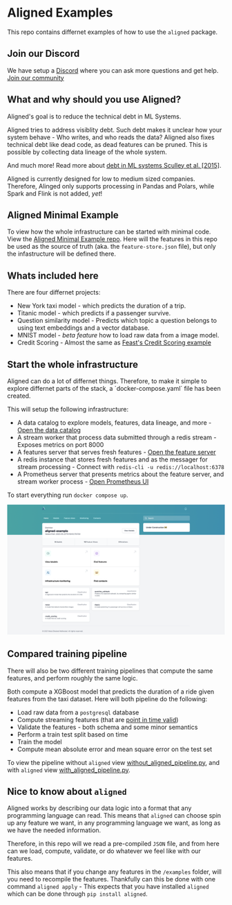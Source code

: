 # Aligned Examples

This repo contains differnet examples of how to use the `aligned` package.

## Join our Discord
We have setup a [Discord](https://discord.gg/R7qB2tfxjs) where you can ask more questions and get help.
[Join our community](https://discord.gg/R7qB2tfxjs)

## What and why should you use Aligned?

Aligned's goal is to reduce the technical debt in ML Systems. 

Aligned tries to address visiblity debt. Such debt makes it unclear how your system behave - Who writes, and who reads the data?
Aligned also fixes technical debt like dead code, as dead features can be pruned. This is possible by collecting data lineage of the whole system.

And much more! Read more about [debt in ML systems Sculley et al. [2015]](https://papers.nips.cc/paper/2015/file/86df7dcfd896fcaf2674f757a2463eba-Paper.pdf).


Aligned is currently designed for low to medium sized companies. Therefore, Alinged only supports processing in Pandas and Polars, while Spark and Flink is not added, *yet*!

## Aligned Minimal Example

To view how the whole infrastructure can be started with minimal code. View the [Aligned Minimal Example repo](https://github.com/MatsMoll/aligned-example-minimal).
Here will the features in this repo be used as the source of truth (aka. the `feature-store.json` file), but only the infastructure will be defined there.

## Whats included here
There are four differnet projects:
- New York taxi model - which predicts the duration of a trip.
- Titanic model - which predicts if a passenger survive.
- Question similarity model - Predicts which topic a question belongs to using text embeddings and a vector database.
- MNIST model - *beta feature* how to load raw data from a image model.
- Credit Scoring - Almost the same as [Feast's Credit Scoring example](https://github.com/feast-dev/feast-aws-credit-scoring-tutorial/tree/main)

## Start the whole infrastructure
Aligned can do a lot of differnet things. Therefore, to make it simple to explore differnet parts of the stack, a ´docker-compose.yaml` file has been created.

This will setup the following infrastructure:
- A data catalog to explore models, features, data lineage, and more - [Open the data catalog](http://localhost:8002)
- A stream worker that process data submitted through a redis stream - Exposes metrics on port 8000
- A features server that serves fresh features - [Open the feature server](http://localhost:8001)
- A redis instance that stores fresh features and as the messager for stream processing - Connect with `redis-cli -u redis://localhost:6378`
- A Prometheus server that presents metrics about the feature server, and stream worker process - [Open Prometheus UI](http://localhost:9090)

To start everything run `docker compose up`.

![Aligned UI](images/aligned-ui.png)

## Compared training pipeline
There will also be two different training pipelines that compute the same features, and perform roughly the same logic.

Both compute a XGBoost model that predicts the duration of a ride given features from the taxi dataset.
Here will both pipeline do the following:
- Load raw data from a `postgresql` database
- Compute streaming features (that are [point in time valid](https://www.hopsworks.ai/post/a-spark-join-operator-for-point-in-time-correct-joins))
- Validate the features - both schema and some minor semantics
- Perform a train test split based on time
- Train the model
- Compute mean absolute error and mean square error on the test set

To view the pipeline without `aligned` view [without_aligned_pipeline.py](without_aligned_pipeline.py), and with `aligned` view [with_aligned_pipeline.py](with_aligned_pipeline.py).

## Nice to know about `aligned`
Aligned works by describing our data logic into a format that any programming language can read. 
This means that `aligned` can choose spin up any feature we want, in any programming language we want, as long as we have the needed information.

Therefore, in this repo will we read a pre-compiled `JSON` file, and from here can we load, compute, validate, or do whatever we feel like with our features.

This also means that if you change any features in the `/examples` folder, will you need to recompile the features.
Thankfully can this be done with one command `aligned apply` - This expects that you have installed `aligned` which can be done through `pip install aligned`.